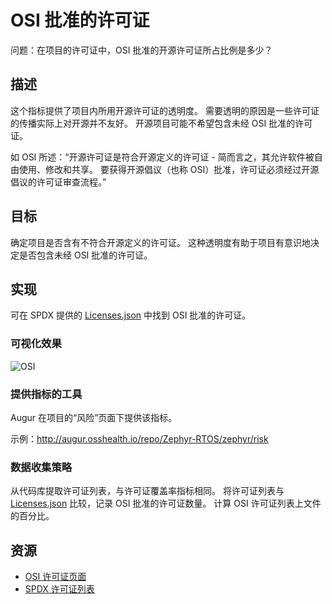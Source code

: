 # OSI 批准的许可证

问题：在项目的许可证中，OSI 批准的开源许可证所占比例是多少？

## 描述

这个指标提供了项目内所用开源许可证的透明度。 需要透明的原因是一些许可证的传播实际上对开源并不友好。 开源项目可能不希望包含未经 OSI 批准的许可证。

如 OSI 所述：“开源许可证是符合开源定义的许可证 - 简而言之，其允许软件被自由使用、修改和共享。 要获得开源倡议（也称 OSI）批准，许可证必须经过开源倡议的许可证审查流程。”

## 目标

确定项目是否含有不符合开源定义的许可证。 这种透明度有助于项目有意识地决定是否包含未经 OSI 批准的许可证。

## 实现

可在 SPDX 提供的 [Licenses.json](https://raw.githubusercontent.com/spdx/license-list-data/master/json/licenses.json) 中找到 OSI 批准的许可证。

### 可视化效果

![OSI](https://i.imgur.com/DfOpFdy.png)

### 提供指标的工具

Augur 在项目的“风险”页面下提供该指标。

示例：http://augur.osshealth.io/repo/Zephyr-RTOS/zephyr/risk

### 数据收集策略

从代码库提取许可证列表，与许可证覆盖率指标相同。 将许可证列表与 [Licenses.json](https://raw.githubusercontent.com/spdx/license-list-data/master/json/licenses.json) 比较，记录 OSI 批准的许可证数量。 计算 OSI 许可证列表上文件的百分比。

## 资源

* [OSI 许可证页面](https://opensource.org/licenses)
* [SPDX 许可证列表](https://spdx.org/licenses/)


